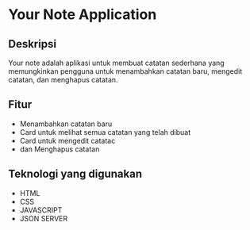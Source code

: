 # Your Note Application

## Deskripsi
Your note adalah aplikasi untuk membuat catatan sederhana yang memungkinkan pengguna untuk menambahkan catatan baru, mengedit catatan, dan menghapus catatan.

## Fitur
- Menambahkan catatan baru
- Card untuk melihat semua catatan yang telah dibuat
- Card untuk mengedit catatac
- dan Menghapus catatan

## Teknologi yang digunakan
- HTML
- CSS
- JAVASCRIPT
- JSON SERVER
